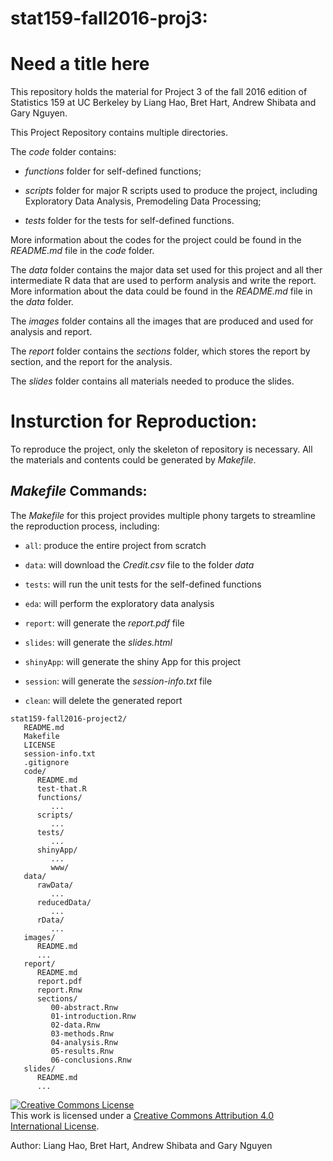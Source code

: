 # stat159-fall2016-proj3: 
# Need a title here

This repository holds the material for Project 3 of the fall 2016 edition of Statistics 159 at UC Berkeley by Liang Hao, Bret Hart, Andrew Shibata and Gary Nguyen.

This Project Repository contains multiple directories. 

The *code* folder contains:

* *functions* folder for self-defined functions;

* *scripts* folder for major R scripts used to produce the project, including Exploratory Data Analysis, Premodeling Data Processing;

* *tests* folder for the tests for self-defined functions.

More information about the codes for the project could be found in the *README.md* file in the *code* folder.

The *data* folder contains the major data set used for this project and all ther intermediate R data that are used to perform analysis and write the report. More information about the data could be found in the *README.md* file in the *data* folder.

The *images* folder contains all the images that are produced and used for analysis and report.

The *report* folder contains the *sections* folder, which stores the report by section, and the report for the analysis.

The *slides* folder contains all materials needed to produce the slides.


# Insturction for Reproduction:

To reproduce the project, only the skeleton of repository is necessary. All the materials and contents could be generated by *Makefile*.

## *Makefile* Commands:

The *Makefile* for this project provides multiple phony targets to streamline the reproduction process, including:

* ```all```: produce the entire project from scratch

* ```data```: will download the *Credit.csv* file to the folder *data*

* ```tests```: will run the unit tests for the self-defined functions

* ```eda```: will perform the exploratory data analysis

* ```report```: will generate the *report.pdf* file

* ```slides```: will generate the *slides.html*

* ```shinyApp```: will generate the shiny App for this project

* ```session```:  will generate the *session-info.txt* file

* ```clean```: will delete the generated report



```
stat159-fall2016-project2/
   README.md
   Makefile
   LICENSE
   session-info.txt
   .gitignore
   code/
      README.md
      test-that.R
      functions/
         ...
      scripts/
         ...
      tests/
         ...
      shinyApp/
         ...
         www/
   data/
      rawData/
         ...
      reducedData/
         ...
      rData/
         ...
   images/
      README.md
      ...
   report/
      README.md
      report.pdf
      report.Rnw
      sections/
         00-abstract.Rnw
         01-introduction.Rnw
         02-data.Rnw
         03-methods.Rnw
         04-analysis.Rnw
         05-results.Rnw
         06-conclusions.Rnw
   slides/
      README.md
      ...
```


<a rel="license" href="http://creativecommons.org/licenses/by/4.0/"><img alt="Creative Commons License" style="border-width:0" src="https://i.creativecommons.org/l/by/4.0/88x31.png" /></a><br />This work is licensed under a <a rel="license" href="http://creativecommons.org/licenses/by/4.0/">Creative Commons Attribution 4.0 International License</a>.

Author: Liang Hao, Bret Hart, Andrew Shibata and Gary Nguyen
